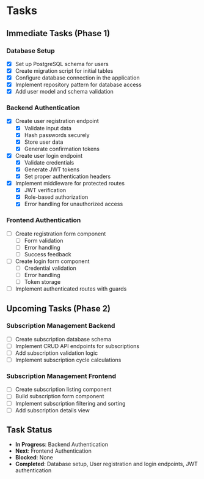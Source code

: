 # Tasks

## Immediate Tasks (Phase 1)

### Database Setup
- [x] Set up PostgreSQL schema for users
- [x] Create migration script for initial tables
- [x] Configure database connection in the application
- [x] Implement repository pattern for database access
- [x] Add user model and schema validation

### Backend Authentication
- [x] Create user registration endpoint
  - [x] Validate input data
  - [x] Hash passwords securely
  - [x] Store user data
  - [x] Generate confirmation tokens
- [x] Create user login endpoint
  - [x] Validate credentials
  - [x] Generate JWT tokens
  - [x] Set proper authentication headers
- [x] Implement middleware for protected routes
  - [x] JWT verification
  - [x] Role-based authorization
  - [x] Error handling for unauthorized access

### Frontend Authentication
- [ ] Create registration form component
  - [ ] Form validation
  - [ ] Error handling
  - [ ] Success feedback
- [ ] Create login form component
  - [ ] Credential validation
  - [ ] Error handling
  - [ ] Token storage
- [ ] Implement authenticated routes with guards
<!-- - [ ] Add user profile management UI -->

## Upcoming Tasks (Phase 2)

### Subscription Management Backend
- [ ] Create subscription database schema
- [ ] Implement CRUD API endpoints for subscriptions
- [ ] Add subscription validation logic
- [ ] Implement subscription cycle calculations

### Subscription Management Frontend
- [ ] Create subscription listing component
- [ ] Build subscription form component
- [ ] Implement subscription filtering and sorting
- [ ] Add subscription details view

## Task Status
- **In Progress**: Backend Authentication
- **Next**: Frontend Authentication
- **Blocked**: None
- **Completed**: Database setup, User registration and login endpoints, JWT authentication
